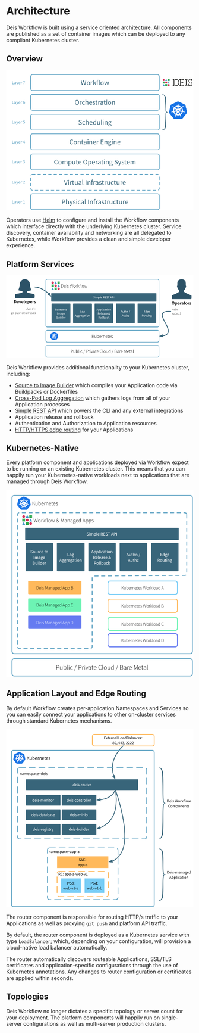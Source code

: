 # Architecture

Deis Workflow is built using a service oriented architecture. All components
are published as a set of container images which can be deployed to any
compliant Kubernetes cluster.

## Overview

![System Overview](../diagrams/Ecosystem_Basic.png)

Operators use [Helm][] to configure and install the Workflow components which
interface directly with the underlying Kubernetes cluster. Service discovery,
container availability and networking are all delegated to Kubernetes, while
Workflow provides a clean and simple developer experience.

## Platform Services

![Workflow Overview](../diagrams/Workflow_Overview.png)

Deis Workflow provides additional functionality to your Kubernetes cluster, including:

* [Source to Image Builder][builder] which compiles your Application code via Buildpacks or Dockerfiles
* [Cross-Pod Log Aggregation][logger] which gathers logs from all of your Application processes
* [Simple REST API][controller] which powers the CLI and any external integrations
* Application release and rollback
* Authentication and Authorization to Application resources
* [HTTP/HTTPS edge routing][router] for your Applications

## Kubernetes-Native

Every platform component and applications deployed via Workflow expect to be
running on an existing Kubernetes cluster. This means that you can happily run
your Kubernetes-native workloads next to applications that are managed through
Deis Workflow.

![Workflow and Kubernetes](../diagrams/Workflow_Detail.png)

## Application Layout and Edge Routing

By default Workflow creates per-application Namespaces and Services so you can
easily connect your applications to other on-cluster services through standard
Kubernetes mechanisms.

![Application Configuration](../diagrams/Application_Layout.png)

The router component is responsible for routing HTTP/s traffic to your
Applications as well as proxying `git push` and platform API traffic.

By default, the router component is deployed as a Kubernetes service with type
`LoadBalancer`; which, depending on your configuration, will provision a
cloud-native load balancer automatically.

The router automatically discovers routeable Applications, SSL/TLS certificates
and application-specific configurations through the use of Kubernetes
annotations. Any changes to router configuration or certificates are applied
within seconds.

## Topologies

Deis Workflow no longer dictates a specific topology or server count for your
deployment. The platform components will happily run on single-server
configurations as well as multi-server production clusters.

[builder]: components.md#builder
[components]: components.md
[controller]: components.md#controller
[helm]: http://helm.sh
[logger]: components.md#logger
[router]: components.md#router
